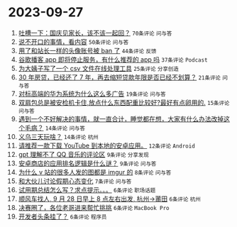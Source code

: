 # 2023-09-27

1. [吐槽一下：国庆见家长，该不该一起回？](https://www.v2ex.com/t/977451) `70条评论` `问与答`
1. [说不开口的事情，看内容](https://www.v2ex.com/t/977464) `50条评论` `问与答`
1. [用了和站长一样的头像账号被 ban 了](https://www.v2ex.com/t/977465) `44条评论` `反馈`
1. [谷歌播客 app 即将停止服务，有什么推荐的 app 吗](https://www.v2ex.com/t/977447) `37条评论` `Podcast`
1. [为大姨子写了一个 csv 文件在线处理工具](https://www.v2ex.com/t/977438) `25条评论` `分享创造`
1. [30 年房贷，已经还了 7 年，再去缩短贷款年限是否已经不划算？](https://www.v2ex.com/t/977439) `21条评论` `问与答`
1. [对标高端的华为系统为什么这么多广告](https://www.v2ex.com/t/977473) `19条评论` `问与答`
1. [双肩包总是被安检机卡住,放点什么东西配重比较好?最好有点卵用的.](https://www.v2ex.com/t/977481) `15条评论` `问与答`
1. [遇到一个不好解决的事情，就一直合计，睡觉都在想，大家有什么办法改掉这个毛病？](https://www.v2ex.com/t/977471) `14条评论` `问与答`
1. [义乌三天玩啥？](https://www.v2ex.com/t/977443) `14条评论` `杭州`
1. [请推荐一款下载 YouTube 到本地的安卓应用。](https://www.v2ex.com/t/977458) `12条评论` `Android`
1. [gpt 理解不了 QQ 音乐的评论区](https://www.v2ex.com/t/977448) `9条评论` `分享发现`
1. [安卓商店的应用排名逻辑是什么谜？](https://www.v2ex.com/t/977440) `9条评论` `问与答`
1. [为什么 v 站的很多人发的图都是 imgur 的](https://www.v2ex.com/t/977480) `8条评论` `问与答`
1. [和大伙儿讨论假期心态变化](https://www.v2ex.com/t/977468) `7条评论` `问与答`
1. [试用期总结怎么写？求点提示。。。](https://www.v2ex.com/t/977475) `6条评论` `职场话题`
1. [顺风车找人, 9 月 28 日早上 8 点左右出发, 杭州->莆田](https://www.v2ex.com/t/977463) `6条评论` `杭州`
1. [决赛圈了，各位老哥进来帮忙挑挑](https://www.v2ex.com/t/977462) `6条评论` `MacBook Pro`
1. [开发者头条挂了？](https://www.v2ex.com/t/977445) `6条评论` `程序员`
